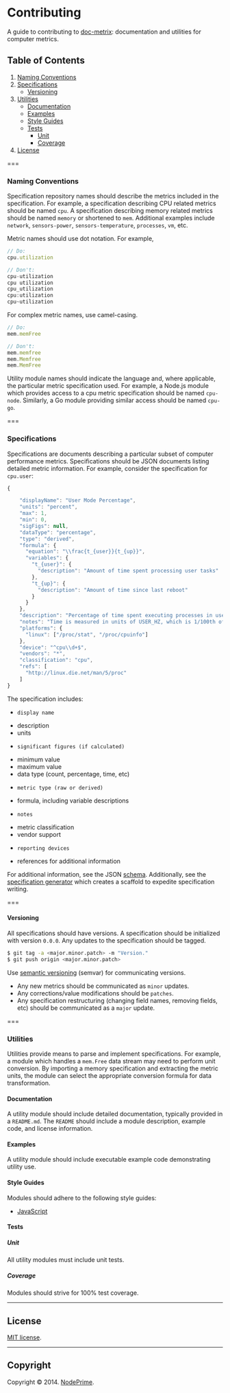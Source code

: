 Contributing
============

A guide to contributing to [doc-metrix](https://github.com/doc-metrix/overview): documentation and utilities for computer metrics.


## Table of Contents

1. 	[Naming Conventions](#naming-conventions)
1. 	[Specifications](#specifications)
	* 	[Versioning](#versioning)
1. 	[Utilities](#utilities)
	* 	[Documentation](#documentation)
	* 	[Examples](#examples)
	* 	[Style Guides](#style-guides)
	* 	[Tests](#tests)
		- 	[Unit](#unit)
		- 	[Coverage](#coverage)
1. 	[License](#license)


===
### Naming Conventions

Specification repository names should describe the metrics included in the specification. For example, a specification describing CPU related metrics should be named `cpu`. A specification describing memory related metrics should be named `memory` or shortened to `mem`. Additional examples include `network`, `sensors-power`, `sensors-temperature`, `processes`, `vm`, etc.

Metric names should use dot notation. For example,

``` javascript
// Do:
cpu.utilization

// Don't:
cpu-utilization
cpu utilization
cpu_utilization
cpu:utilization
cpu~utilization
```

For complex metric names, use camel-casing.

``` javascript
// Do:
mem.memFree

// Don't:
mem.memfree
mem.Memfree
mem.MemFree
```

Utility module names should indicate the language and, where applicable, the particular metric specification used. For example, a Node.js module which provides access to a cpu metric specification should be named `cpu-node`. Similarly, a Go module providing similar access should be named `cpu-go`.


===
### Specifications

Specifications are documents describing a particular subset of computer performance metrics. Specifications should be JSON documents listing detailed metric information. For example, consider the specification for `cpu.user`:

``` javascript
{

    "displayName": "User Mode Percentage",
    "units": "percent",
    "max": 1,
    "min": 0,
    "sigFigs": null,
    "dataType": "percentage",
    "type": "derived",
    "formula": {
      "equation": "\\frac{t_{user}}{t_{up}}",
      "variables": {
        "t_{user}": {
          "description": "Amount of time spent processing user tasks"
        },
        "t_{up}": {
          "description": "Amount of time since last reboot"
        }
      }
    },
    "description": "Percentage of time spent executing processes in user mode.",
    "notes": "Time is measured in units of USER_HZ, which is 1/100th of a second (a jiffy) on most architectures.",
    "platforms": {
      "linux": ["/proc/stat", "/proc/cpuinfo"]
    },
    "device": "^cpu\\d+$",
    "vendors": "*",
    "classification": "cpu",
    "refs": [
      "http://linux.die.net/man/5/proc"
    ]
}
```

The specification includes:

-	  display name
- 	description
- 	units
-	  significant figures (if calculated)
- 	minimum value
- 	maximum value
- 	data type (count, percentage, time, etc)
-	  metric type (raw or derived)
- 	formula, including variable descriptions
-	  notes
- 	metric classification
- 	vendor support
-	  reporting devices
- 	references for additional information

For additional information, see the JSON [schema](https://github.com/doc-metrix/schema). Additionally, see the [specification generator](https://github.com/doc-metrix/generator-doc-metrix-spec) which creates a scaffold to expedite specification writing.



===
#### Versioning

All specifications should have versions. A specification should be initialized with version `0.0.0`. Any updates to the specification should be tagged.

``` bash
$ git tag -a <major.minor.patch> -m "Version."
$ git push origin <major.minor.patch>
```

Use [semantic versioning](http://semver.org/) (semvar) for communicating versions.

*	Any new metrics should be communicated as `minor` updates.
*	Any corrections/value modifications should be `patches`.
* 	Any specification restructuring (changing field names, removing fields, etc) should be communicated as a `major` update.


===
### Utilities

Utilities provide means to parse and implement specifications. For example, a module which handles a `mem.Free` data stream may need to perform unit conversion. By importing a memory specification and extracting the metric units, the module can select the appropriate conversion formula for data transformation.


#### Documentation

A utility module should include detailed documentation, typically provided in a `README.md`. The `README` should include a module description, example code, and license information.


#### Examples

A utility module should include executable example code demonstrating utility use.


#### Style Guides

Modules should adhere to the following style guides:

- 	[JavaScript](https://github.com/kgryte/javascript-style-guide)


#### Tests

##### Unit

All utility modules must include unit tests.


##### Coverage

Modules should strive for 100% test coverage.


---
## License

[MIT license](http://opensource.org/licenses/MIT). 


---
## Copyright

Copyright &copy; 2014. [NodePrime](http://nodeprime.com).

